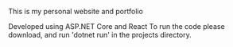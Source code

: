 This is my personal website and portfolio

Developed using ASP.NET Core and React
To run the code please download, and run 'dotnet run' in the projects directory.
